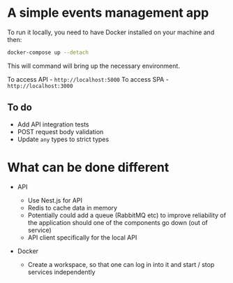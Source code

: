 # A simple events management app

To run it locally, you need to have Docker installed on your machine and then:

```sh
docker-compose up --detach
```

This will command will bring up the necessary environment.

To access API - `http://localhost:5000`
To access SPA - `http://localhost:3000`

## To do

- Add API integration tests
- POST request body validation
- Update `any` types to strict types

# What can be done different

- API
  - Use Nest.js for API
  - Redis to cache data in memory
  - Potentially could add a queue (RabbitMQ etc) to improve reliability of the application should one of the components go down (out of service)
  - API client specifically for the local API

- Docker
  - Create a workspace, so that one can log in into it and start / stop services independently
